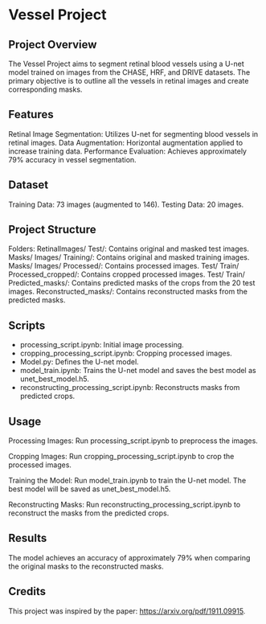# Vessel Project

## Project Overview
The Vessel Project aims to segment retinal blood vessels using a U-net model trained on images from the CHASE, HRF, and DRIVE datasets. The primary objective is to outline all the vessels in retinal images and create corresponding masks.

## Features
Retinal Image Segmentation: Utilizes U-net for segmenting blood vessels in retinal images.
Data Augmentation: Horizontal augmentation applied to increase training data.
Performance Evaluation: Achieves approximately 79% accuracy in vessel segmentation.

## Dataset
Training Data: 73 images (augmented to 146).
Testing Data: 20 images.

## Project Structure
Folders:
  RetinalImages/
    Test/: Contains original and masked test images.
      Masks/
      Images/
    Training/: Contains original and masked training images.
      Masks/
      Images/
    Processed/: Contains processed images.
      Test/
      Train/
    Processed_cropped/: Contains cropped processed images.
      Test/
      Train/
    Predicted_masks/: Contains predicted masks of the crops from the 20 test images.
    Reconstructed_masks/: Contains reconstructed masks from the predicted masks.

## Scripts
- processing_script.ipynb: Initial image processing.
- cropping_processing_script.ipynb: Cropping processed images.
- Model.py: Defines the U-net model.
- model_train.ipynb: Trains the U-net model and saves the best model as unet_best_model.h5.
- reconstructing_processing_script.ipynb: Reconstructs masks from predicted crops.

## Usage
Processing Images:
Run processing_script.ipynb to preprocess the images.

Cropping Images:
Run cropping_processing_script.ipynb to crop the processed images.

Training the Model:
Run model_train.ipynb to train the U-net model. The best model will be saved as unet_best_model.h5.

Reconstructing Masks:
Run reconstructing_processing_script.ipynb to reconstruct the masks from the predicted crops.

## Results
The model achieves an accuracy of approximately 79% when comparing the original masks to the reconstructed masks.

## Credits
This project was inspired by the paper: https://arxiv.org/pdf/1911.09915.
